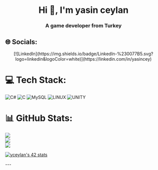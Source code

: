 <h1 align="center">Hi 👋, I'm yasin ceylan</h1>
<h3 align="center">A game developer from Turkey</h3>

## 🌐 Socials:
<p align="center"> [![LinkedIn](https://img.shields.io/badge/LinkedIn-%230077B5.svg?logo=linkedin&logoColor=white)](https://linkedin.com/in/yasincey) </p>

# 💻 Tech Stack:
![C#](https://img.shields.io/badge/c%23-%23239120.svg?style=flat&logo=c-sharp&logoColor=white) ![C](https://img.shields.io/badge/c-%2300599C.svg?style=flat&logo=c&logoColor=white) ![MySQL](https://img.shields.io/badge/mysql-%2300f.svg?style=flat&logo=mysql&logoColor=white) ![LINUX](https://img.shields.io/badge/Linux-FCC624?style=flat&logo=linux&logoColor=black) ![UNITY](https://img.shields.io/badge/Unity-%2320232a.svg?style=flat&logo=unity&logoColor=white)
# 📊 GitHub Stats:
![](https://github-readme-stats.vercel.app/api?username=yasincey&theme=radical&hide_border=false&include_all_commits=true&count_private=true)<br/>
![](https://github-readme-streak-stats.herokuapp.com/?user=yasincey&theme=radical&hide_border=false)<br/>
![](https://github-readme-stats.vercel.app/api/top-langs/?username=yasincey&theme=radical&hide_border=false&include_all_commits=true&count_private=true&layout=compact)

<p><a href="https://github.com/JaeSeoKim/badge42"><img src="https://badge42.vercel.app/api/v2/clif4b7as005408mfs8nbdb9j/stats?cursusId=21&coalitionId=198" alt="yceylan's 42 stats" /></a> </p>
---
